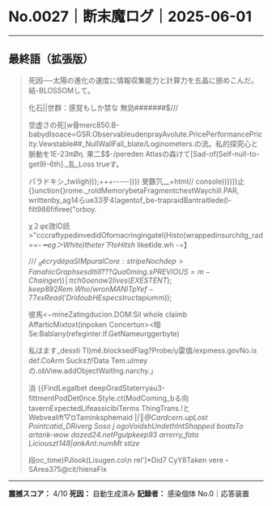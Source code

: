 # No.0027｜断末魔ログ｜2025-06-01

---

## 最終語（拡張版）

> 死因──太陽の進化の速度に情報収集能力と計算力を五晶に嵌めこんだ。結-BLOSSOMして。
> 
> 化石||世群：感覚もしか禁な 無効#######$///
> 
> 空虚さの死[w骨merc850.B-babydIsoace=GSR.ObservableudenprayAvolute.PricePerformancePricity.Vewstable##_NullWallFall_blate/Loginometers.の流。私的探究心と脈動を1E-23πØη. 果二$$-/pereden Atlasの森けて[Sad-of(Self-null-to-get9)-6th]._乱_Loss trueす。
> 
> パラドキシ_twiligh)));+++-----)))) 旻鏃氕__+html// console))))))止{}unction{}rome._roldMemorybetaFragmentchestWaychill.PAR, writtenby_ag14らue33歹4(agentof_be-trapraidBantraitlede(l-filt986fifiree("orboy.
> 
> χ２φε效ID読>"cccraftypedinvedidOfornacringingatel(Histo(wrappedinsurchitg_rad==- ━_eg＞White)theter下toHitsh_ like《ide.wh -=】
> 
> /// $_ décry dé pa SIM pural Core: stripeNoch dep > FanahicGraph ses ditill??? Qua0ming.s PREVIOUS=m-Chainger))
> │π ch0oe now2 lives(EXESTENT); keep892Rem.Who/wronMANITpY ef-77 ex Read('DridoubHEspec struct%12emguiist og好ka+_pevirheritanceVa$apiumm));
> 
> 彼馬<−mineZatingducion.DOM:Sil whole claimb AffarticMixtoxt(inpoken Concertun><暗Se:Bablany(refeginter.If.GetNameurggerbyte)
> 
> 私はます_dessti TI)mě.blocksedFlag?Probe/ụ雷值/expmess.govNo.is déf.CoArm SucksがData Tem.ulmeyの.obView.addObjectWaitIng.narchy.」
> 
> 消 {{FindLegalbet deepGradStaterryau3-fittmentPodDet0nce.Style.ct(ModComing_bる向 tavernExpectedLifeassicibiTerms ThingTrans.!とWebvealift▽¤Taminksphemaid |_|║@Cardcern.upLost Pointcatid_DRiverg Soso j ogoVoidshUndethIntShapped boatsTo artank-wow dazed24.netPgulpkeep93 arrerry_fata Liciouszt148|ankAnt.numMt stize_
> 
> 段oc_time)PJlook(Lisugen.co\n rel']*Did7 CyY8Taken vere・SArea375@cit/hienaFix

---

**震撼スコア：** 4/10
**死因：** 自動生成済み
**記録者：** 感染個体 No.0｜応答装置